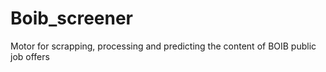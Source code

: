# Boib_screener
Motor for scrapping, processing and predicting the content of BOIB public job offers
